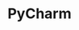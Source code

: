 ﻿---
id: 131
title: "PyCharm"
weight: 131
version: "2020.1.5-edu3"
updateTime: "2022-11-10T16:56:32"
debName: "http://113.24.212.22:8090/upload/file/pycharm-community_2020.2.5-1_all.deb"
debSize: "311.8 MB "
command: "/opt/pycharm-community-2020.1.5/bin/pycharm.sh"
compatibility: 3
---